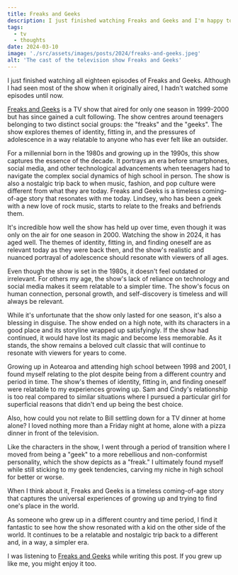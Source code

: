 ```yaml
---
title: Freaks and Geeks
description: I just finished watching Freaks and Geeks and I'm happy to report that this show holds up.
tags:
  - tv
  - thoughts
date: 2024-03-10
image: './src/assets/images/posts/2024/freaks-and-geeks.jpeg'
alt: 'The cast of the television show Freaks and Geeks'
---
```


I just finished watching all eighteen episodes of Freaks and Geeks. Although I had seen most of the show when it originally aired, I hadn't watched some episodes until now.

[Freaks and Geeks](https://en.wikipedia.org/wiki/Freaks_and_Geeks) is a TV show that aired for only one season in 1999-2000 but has since gained a cult following. The show centres around teenagers belonging to two distinct social groups: the "freaks" and the "geeks". The show explores themes of identity, fitting in, and the pressures of adolescence in a way relatable to anyone who has ever felt like an outsider.

For a millennial born in the 1980s and growing up in the 1990s, this show captures the essence of the decade. It portrays an era before smartphones, social media, and other technological advancements when teenagers had to navigate the complex social dynamics of high school in person. The show is also a nostalgic trip back to when music, fashion, and pop culture were different from what they are today. Freaks and Geeks is a timeless coming-of-age story that resonates with me today. Lindsey, who has been a geek with a new love of rock music, starts to relate to the freaks and befriends them.

It's incredible how well the show has held up over time, even though it was only on the air for one season in 2000. Watching the show in 2024, it has aged well. The themes of identity, fitting in, and finding oneself are as relevant today as they were back then, and the show's realistic and nuanced portrayal of adolescence should resonate with viewers of all ages.

Even though the show is set in the 1980s, it doesn't feel outdated or irrelevant. For others my age, the show's lack of reliance on technology and social media makes it seem relatable to a simpler time. The show's focus on human connection, personal growth, and self-discovery is timeless and will always be relevant.

While it's unfortunate that the show only lasted for one season, it's also a blessing in disguise. The show ended on a high note, with its characters in a good place and its storyline wrapped up satisfyingly. If the show had continued, it would have lost its magic and become less memorable. As it stands, the show remains a beloved cult classic that will continue to resonate with viewers for years to come.

Growing up in Aotearoa and attending high school between 1998 and 2001, I found myself relating to the plot despite being from a different country and period in time. The show's themes of identity, fitting in, and finding oneself were relatable to my experiences growing up. Sam and Cindy's relationship is too real compared to similar situations where I pursued a particular girl for superficial reasons that didn't end up being the best choice. 

Also, how could you not relate to Bill settling down for a TV dinner at home alone? I loved nothing more than a Friday night at home, alone with a pizza dinner in front of the television.

Like the characters in the show, I went through a period of transition where I moved from being a "geek" to a more rebellious and non-conformist personality, which the show depicts as a "freak." I ultimately found myself while still sticking to my geek tendencies, carving my niche in high school for better or worse.

When I think about it, Freaks and Geeks is a timeless coming-of-age story that captures the universal experiences of growing up and trying to find one's place in the world.

As someone who grew up in a different country and time period, I find it fantastic to see how the show resonated with a kid on the other side of the world. It continues to be a relatable and nostalgic trip back to a different and, in a way, a simpler era.

I was listening to [Freaks and Geeks](https://open.spotify.com/playlist/71Z0Oamb9CSg03lepmF5IU?si=6df203c7e6094c35) while writing this post. If you grew up like me, you might enjoy it too.